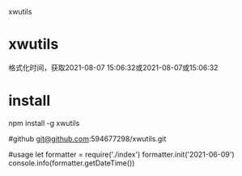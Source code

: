 xwutils


# xwutils
格式化时间，获取2021-08-07 15:06:32或2021-08-07或15:06:32

# install
npm install -g xwutils

#github
git@github.com:594677298/xwutils.git

#usage
let formatter = require('./index')
formatter.init('2021-06-09')
console.info(formatter.getDateTime())